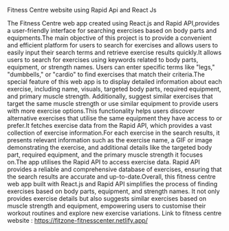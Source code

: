 Fitness Centre website using Rapid Api and React Js

The Fitness Centre web app created using React.js and Rapid API,provides a user-friendly interface for searching exercises based on body parts and equipments.The main objective of this project is to provide a convenient and efficient platform for users to search for exercises and allows users to easily input their search terms and retrieve exercise results quickly.It allows users to search for exercises using keywords related to body parts, equipment, or strength names. Users can enter specific terms like "legs," "dumbbells," or "cardio" to find exercises that match their criteria.The special feature of this web app is to display detailed information about each exercise, including name, visuals, targeted body parts, required equipment, and primary muscle strength. Additionally, suggest similar exercises that target the same muscle strength or use similar equipment to provide users with more exercise options.This functionality helps users discover alternative exercises that utilise the same equipment they have access to or prefer.It fetches exercise data from the Rapid API, which provides a vast collection of exercise information.For each exercise in the search results, it presents relevant information such as the exercise name, a GIF or image demonstrating the exercise, and additional details like the targeted body part, required equipment, and the primary muscle strength it focuses on.The app utilises the Rapid API to access exercise data. Rapid API provides a reliable and comprehensive database of exercises, ensuring that the search results are accurate and up-to-date.Overall, this fitness centre web app built with React.js and Rapid API simplifies the process of finding exercises based on body parts, equipment, and strength names. It not only provides exercise details but also suggests similar exercises based on muscle strength and equipment, empowering users to customise their workout routines and explore new exercise variations.
Link to fitness centre website : https://fitzone-fitnesscenter.netlify.app/
